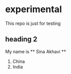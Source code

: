 # experimental
This repo is just for testing
## heading 2
My name is ** Sina Akhavi **
1. China
2. India
